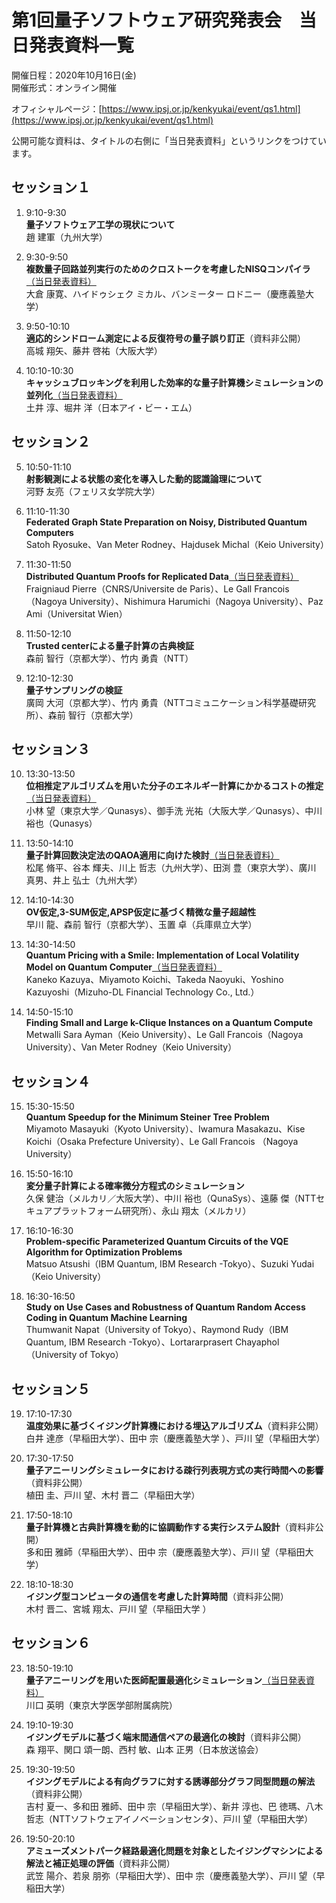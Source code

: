 # 第1回量子ソフトウェア研究発表会　当日発表資料一覧

開催日程：2020年10月16日(金)  
開催形式：オンライン開催

オフィシャルページ：[https://www.ipsj.or.jp/kenkyukai/event/qs1.html](https://www.ipsj.or.jp/kenkyukai/event/qs1.html)

公開可能な資料は、タイトルの右側に「当日発表資料」というリンクをつけています。  

## セッション１

1. 9:10-9:30  
  **量子ソフトウェア工学の現状について**  
  趙 建軍（九州大学）

2. 9:30-9:50  
  **複数量子回路並列実行のためのクロストークを考慮したNISQコンパイラ**[（当日発表資料）](IPSJ-QS20001002_presentation.pdf)  
  大倉 康寛、ハイドゥシェク ミカル、バンミーター ロドニー（慶應義塾大学）

3. 9:50-10:10  
  **適応的シンドローム測定による反復符号の量子誤り訂正**（資料非公開）  
  高城 翔矢、藤井 啓祐（大阪大学）

4. 10:10-10:30  
  **キャッシュブロッキングを利用した効率的な量子計算機シミュレーションの並列化**[（当日発表資料）](IPSJ-QS20001004_presentation.pdf)  
  土井 淳、堀井 洋（日本アイ・ビー・エム）


## セッション２

5. 10:50-11:10  
  **射影観測による状態の変化を導入した動的認識論理について**  
  河野 友亮（フェリス女学院大学）

6. 11:10-11:30  
  **Federated Graph State Preparation on Noisy, Distributed Quantum Computers**  
  Satoh Ryosuke、Van Meter Rodney、Hajdusek Michal（Keio University）

7. 11:30-11:50  
  **Distributed Quantum Proofs for Replicated Data**[（当日発表資料）](IPSJ-QS20001007_presentation.pdf)  
  Fraigniaud Pierre（CNRS/Universite de Paris）、Le Gall Francois（Nagoya University）、Nishimura Harumichi（Nagoya University）、Paz Ami（Universitat Wien）

8. 11:50-12:10  
  **Trusted centerによる量子計算の古典検証**  
  森前 智行（京都大学）、竹内 勇貴（NTT）

9. 12:10-12:30  
  **量子サンプリングの検証**  
  廣岡 大河（京都大学）、竹内 勇貴（NTTコミュニケーション科学基礎研究所）、森前 智行（京都大学）


## セッション３

10. 13:30-13:50  
  **位相推定アルゴリズムを用いた分子のエネルギー計算にかかるコストの推定**[（当日発表資料）](IPSJ-QS20001010_presentation.pdf)   
  小林 望（東京大学／Qunasys）、御手洗 光祐（大阪大学／Qunasys）、中川 裕也（Qunasys）

11. 13:50-14:10  
  **量子計算回数決定法のQAOA適用に向けた検討**[（当日発表資料）](IPSJ-QS20001011_presentation.pdf)   
  松尾 脩平、谷本 輝夫、川上 哲志（九州大学）、田渕 豊（東京大学）、廣川 真男、井上 弘士（九州大学）

12. 14:10-14:30  
  **OV仮定,3-SUM仮定,APSP仮定に基づく精微な量子超越性**  
  早川 龍、森前 智行（京都大学）、玉置 卓（兵庫県立大学）

13. 14:30-14:50  
  **Quantum Pricing with a Smile: Implementation of Local Volatility Model on Quantum Computer**[（当日発表資料）](IPSJ-QS20001013_presentation.pdf)   
  Kaneko Kazuya、Miyamoto Koichi、Takeda Naoyuki、Yoshino Kazuyoshi（Mizuho-DL Financial Technology Co., Ltd.）

14. 14:50-15:10  
  **Finding Small and Large k-Clique Instances on a Quantum Compute**  
  Metwalli Sara Ayman（Keio University）、Le Gall Francois（Nagoya University）、Van Meter Rodney（Keio University）


## セッション４

15. 15:30-15:50  
  **Quantum Speedup for the Minimum Steiner Tree Problem**  
  Miyamoto Masayuki（Kyoto University）、Iwamura Masakazu、Kise Koichi（Osaka Prefecture University）、Le Gall Francois （Nagoya University）

16. 15:50-16:10  
  **変分量子計算による確率微分方程式のシミュレーション**  
  久保 健治（メルカリ／大阪大学）、中川 裕也（QunaSys）、遠藤 傑（NTTセキュアプラットフォーム研究所）、永山 翔太（メルカリ）

17. 16:10-16:30  
  **Problem-specific Parameterized Quantum Circuits of the VQE Algorithm for Optimization Problems**  
  Matsuo Atsushi（IBM Quantum, IBM Research -Tokyo）、Suzuki Yudai（Keio University）

18. 16:30-16:50  
  **Study on Use Cases and Robustness of Quantum Random Access Coding in Quantum Machine Learning**  
  Thumwanit Napat（University of Tokyo）、Raymond Rudy（IBM Quantum, IBM Research -Tokyo）、Lortararprasert Chayaphol（University of Tokyo）

## セッション５

19. 17:10-17:30  
  **温度効果に基づくイジング計算機における埋込アルゴリズム**（資料非公開）  
  白井 達彦（早稲田大学）、田中 宗（慶應義塾大学 ）、戸川 望（早稲田大学）

20. 17:30-17:50  
  **量子アニーリングシミュレータにおける疎行列表現方式の実行時間への影響**（資料非公開）  
  植田 圭、戸川 望、木村 晋二（早稲田大学）

21. 17:50-18:10  
  **量子計算機と古典計算機を動的に協調動作する実行システム設計**（資料非公開）  
  多和田 雅師（早稲田大学）、田中 宗（慶應義塾大学）、戸川 望（早稲田大学）

22. 18:10-18:30  
  **イジング型コンピュータの通信を考慮した計算時間**（資料非公開）  
  木村 晋二、宮城 翔太、戸川 望（早稲田大学 ）


## セッション６

23. 18:50-19:10  
  **量子アニーリングを用いた医師配置最適化シミュレーション**[（当日発表資料）](IPSJ-QS20001023_presentation.pdf)   
  川口 英明（東京大学医学部附属病院）

24. 19:10-19:30  
  **イジングモデルに基づく端末間通信ペアの最適化の検討**（資料非公開）  
  森 翔平、関口 頌一朗、西村 敏、山本 正男（日本放送協会）

25. 19:30-19:50  
  **イジングモデルによる有向グラフに対する誘導部分グラフ同型問題の解法**（資料非公開）  
  吉村 夏一、多和田 雅師、田中 宗（早稲田大学）、新井 淳也、巴 徳瑪、八木 哲志（NTTソフトウェアイノベーションセンタ）、戸川 望（早稲田大学）

26. 19:50-20:10  
  **アミューズメントパーク経路最適化問題を対象としたイジングマシンによる解法と補正処理の評価**（資料非公開）  
  武笠 陽介、若泉 朋弥（早稲田大学）、田中 宗（慶應義塾大学）、戸川 望（早稲田大学）
